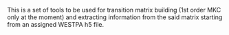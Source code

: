 This is a set of tools to be used for transition matrix building (1st order MKC only at the moment) and extracting information from the said matrix starting from an assigned WESTPA h5 file. 
